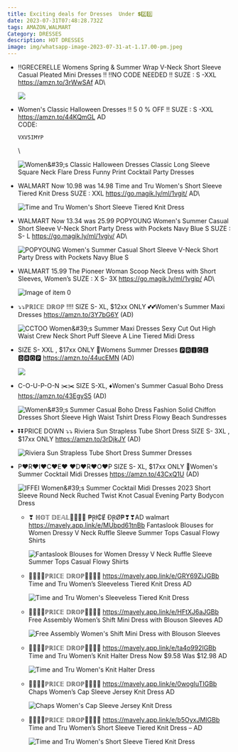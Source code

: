 ```yaml
---
title: Exciting deals for Dresses  Under 💲2️⃣0️⃣
date: 2023-07-31T07:48:28.732Z
tags: AMAZON,WALMART
Category: DRESSES
description: HOT DRESSES
image: img/whatsapp-image-2023-07-31-at-1.17.00-pm.jpeg
---
```

* ‼️GRECERELLE Womens Spring & Summer Wrap V-Neck Short Sleeve Casual Pleated Mini Dresses ‼️
  ‼️NO CODE NEEDED ‼️
  SUZE : S -XXL
  https://amzn.to/3rWwSAf
  AD\

  ![](https://m.media-amazon.com/images/I/71CUCH94zgL._AC_UY500_.jpg)
* Women's Classic Halloween Dresses
  ‼ 5 0 % OFF ‼
  SUZE : S -XXL
  https://amzn.to/44KQmGL
  AD\
  C﻿ODE:<pre><code class="language-js" data-prismjs-copy="Click to Copy">VXV5IMYP</code></pre>\

  ![Women\&#39;s Classic Halloween Dresses Classic Long Sleeve Square Neck Flare Dress Funny Print Cocktail Party Dresses](https://m.media-amazon.com/images/I/71tJB4PTrrL._AC_UX522_.jpg)
* WALMART 
  Now 10.98 was 14.98
  Time and Tru Women's Short Sleeve Tiered Knit Dress
  SUZE : XXL
  https://go.magik.ly/ml/1vgit/
  AD\

  ![Time and Tru Women's Short Sleeve Tiered Knit Dress](https://i5.walmartimages.com/seo/Time-and-Tru-Women-s-Short-Sleeve-Tiered-Knit-Dress_5aad16a1-caef-4540-b61d-bb3eed2728de.577451af2578219f83ef272a4621b586.jpeg?odnHeight=768&odnWidth=768&odnBg=FFFFFF)
* WALMART 
  Now 13.34 was 25.99
  POPYOUNG Women's Summer Casual Short Sleeve V-Neck Short Party Dress with Pockets Navy Blue S
  SUZE : S- L
  https://go.magik.ly/ml/1vgiv/
  AD\

  ![POPYOUNG Women's Summer Casual Short Sleeve V-Neck Short Party Dress with Pockets Navy Blue S](https://i5.walmartimages.com/asr/ae39864f-69d0-4c42-b0a0-18b5808997d7.dcbac775eed694754541fdd0b5e2e516.jpeg?odnHeight=768&odnWidth=768&odnBg=FFFFFF)
* WALMART 
  15.99
  The Pioneer Woman Scoop Neck Dress with Short Sleeves, Women’s
  SUZE : X S- 3X
  https://go.magik.ly/ml/1vgip/
  AD\

  ![Image of item 0](https://i5.walmartimages.com/seo/The-Pioneer-Woman-Scoop-Neck-Dress-with-Short-Sleeves-Women-s_de8e3ab7-9541-45ce-9038-c5acc7221b44.14c2e1999599488ecc6906802c558c44.jpeg?odnHeight=330&odnWidth=330&odnBg=FFFFFF)
* ⤵️⤵️ℙℝ𝕀ℂ𝔼 𝔻ℝ𝕆ℙ ‼️‼️
  SIZE S- XL, $12xx ONLY
  💕💕Women's Summer Maxi Dresses
  https://amzn.to/3Y7bG6Y
  (AD)<!--StartFragment-->

  ![CCTOO Women\&#39;s Summer Maxi Dresses Sexy Cut Out High Waist Crew Neck Short Puff Sleeve A Line Tiered Midi Dress](https://m.media-amazon.com/images/I/71CWt1UO1rL._AC_UY741_.jpg)
* SIZE S- XXL , $17xx ONLY
   💝Womens Summer Dresses
  🅿🆁🅸🅲🅴 🅳🆁🅾🅿
  https://amzn.to/44ucEMN
  (AD)<!--StartFragment-->

  ![](https://m.media-amazon.com/images/I/71sBv-hdG0L._AC_SY741._SX._UX._SY._UY_.jpg)
* C-O-U-P-O-N ✂️✂️
  SIZE S-XL, 
  ♦️Women's Summer Casual Boho Dress
  https://amzn.to/43EgyS5
  (AD)<!--StartFragment-->

  ![Women\&#39;s Summer Casual Boho Dress Fashion Solid Chiffon Dresses Short Sleeve High Waist Tshirt Dress Flowy Beach Sundresses](https://m.media-amazon.com/images/I/71jPL8YCsBL._AC_UX679_.jpg)
* ⏬⏬PRICE DOWN ⤵️⤵️
  Riviera Sun Strapless Tube Short Dress
  SIZE S- 3XL , $17xx ONLY 
  https://amzn.to/3rDjkJY
  (AD)<!--StartFragment-->

  ![Riviera Sun Strapless Tube Short Dress Summer Dresses](https://m.media-amazon.com/images/I/81JHmNVtnKL._AC_UY741_.jpg)
* P♥R♥I♥C♥E♥ ♥D♥R♥O♥P
  SIZE S- XL, $17xx ONLY 
  💝Women's Summer Cocktail Midi Dresses
  https://amzn.to/43CxQ1U
  (AD)<!--StartFragment-->

  ![IFFEI Women\&#39;s Summer Cocktail Midi Dresses 2023 Short Sleeve Round Neck Ruched Twist Knot Casual Evening Party Bodycon Dress](https://m.media-amazon.com/images/I/61fAUQNNxNL._AC_UX679_.jpg)

  * ❣ ℍ𝕆𝕋 𝔻𝔼𝔸𝕃🏃‍♀🏃‍♀
    ₱Ɽł₵Ɇ ĐⱤØ₱❣❣AD
    walmart
    https://mavely.app.link/e/MUbpd61tnBb
    Fantaslook Blouses for Women Dressy V Neck Ruffle Sleeve Summer Tops Casual Flowy Shirts<!--StartFragment-->

    ![Fantaslook Blouses for Women Dressy V Neck Ruffle Sleeve Summer Tops Casual Flowy Shirts](https://i5.walmartimages.com/asr/f82661b0-ad54-4638-acc7-9f2e3f449d63.4e7650b89069066997f61ffa83a0b3e8.jpeg?odnHeight=2000&odnWidth=2000&odnBg=FFFFFF)

    <!--EndFragment-->
  * 🏃‍♀🏃‍♀ℙℝ𝕀ℂ𝔼 𝔻ℝ𝕆ℙ🏃‍♀🏃‍♀
    https://mavely.app.link/e/GRY69ZiJGBb
    Time and Tru Women’s Sleeveless Tiered Knit Dress 
    AD<!--StartFragment-->

    ![Time and Tru Women's Sleeveless Tiered Knit Dress](https://i5.walmartimages.com/seo/Time-and-Tru-Women-s-Sleeveless-Tiered-Knit-Dress_7667a97a-9c81-474f-a13c-739cf788120d.414b009822df4bcbd92b8551a80e104b.jpeg?odnHeight=2000&odnWidth=2000&odnBg=FFFFFF)

    <!--EndFragment-->
  * 🏃‍♀🏃‍♀ℙℝ𝕀ℂ𝔼 𝔻ℝ𝕆ℙ🏃‍♀🏃‍♀
    https://mavely.app.link/e/HFtXJ6aJGBb
    Free Assembly Women’s Shift Mini Dress with Blouson Sleeves AD<!--StartFragment-->

    ![Free Assembly Women's Shift Mini Dress with Blouson Sleeves](https://i5.walmartimages.com/seo/Free-Assembly-Women-s-Shift-Mini-Dress-with-Blouson-Sleeves_463bb49b-88af-48f9-8cdd-51e09d3d8aaa.c4fc382adc51254146684a63ec7cbf54.jpeg?odnHeight=612&odnWidth=612&odnBg=FFFFFF)

    <!--EndFragment-->
  * 🏃‍♀🏃‍♀ℙℝ𝕀ℂ𝔼 𝔻ℝ𝕆ℙ🏃‍♀🏃‍♀
    https://mavely.app.link/e/ta4o992IGBb
    Time and Tru Women’s Knit Halter Dress
    Now $9.58
    Was $12.98
    AD<!--StartFragment-->

    ![Time and Tru Women's Knit Halter Dress](https://i5.walmartimages.com/seo/Time-and-Tru-Women-s-Knit-Halter-Dress_9b9d9746-9f32-4a36-b9f9-2ef9ad8ae8bd.0cfdbcf32cb5c199efadfd5be821a3f5.jpeg?odnHeight=2000&odnWidth=2000&odnBg=FFFFFF)

    <!--EndFragment-->
  * 🏃‍♀🏃‍♀ℙℝ𝕀ℂ𝔼 𝔻ℝ𝕆ℙ🏃‍♀🏃‍♀
    https://mavely.app.link/e/0wogIuTIGBb
    Chaps Women’s Cap Sleeve Jersey Knit Dress 
    AD<!--StartFragment-->

    ![Chaps Women's Cap Sleeve Jersey Knit Dress](https://i5.walmartimages.com/asr/c72fe6f2-53eb-4399-9371-e76c8ef7ad16.7230feb8aa233b47e87f75f81653ee69.jpeg?odnHeight=612&odnWidth=612&odnBg=FFFFFF)

    <!--EndFragment-->
  * 🏃‍♀🏃‍♀ℙℝ𝕀ℂ𝔼 𝔻ℝ𝕆ℙ🏃‍♀🏃‍♀
    https://mavely.app.link/e/b5OyxJMIGBb
    Time and Tru Women’s Short Sleeve Tiered Knit Dress –
    AD<!--StartFragment-->

    ![Time and Tru Women's Short Sleeve Tiered Knit Dress](https://i5.walmartimages.com/seo/Time-and-Tru-Women-s-Short-Sleeve-Tiered-Knit-Dress_0ba1979e-4a70-46de-bfd7-c65e1e773330.5e5aa542d62face2094bc47d417e6468.jpeg?odnHeight=612&odnWidth=612&odnBg=FFFFFF)

    <!--EndFragment-->